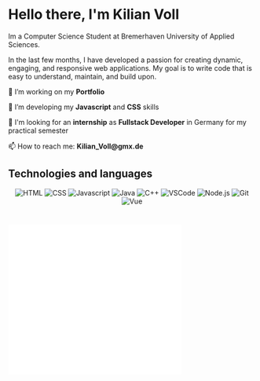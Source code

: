 <!DOCTYPE html>
<html lang="en">

<head>
    <meta charset="UTF-8">
    <meta http-equiv="X-UA-Compatible" content="IE=edge">
    <meta name="viewport" content="width=device-width, initial-scale=1.0">
</head>

<body>
    <div class="content">
        <div class="header">
            <h1>Hello there, I'm Kilian Voll</h1>
            <div class="aboutMe">
                <p>Im a Computer Science Student at Bremerhaven University of Applied Sciences.</p>
                <p>In the last few months, I have developed a passion for creating dynamic, engaging, and responsive web
                    applications. My goal is to write code that is easy to understand, maintain, and build upon.</p>
            </div>
            <div class="goals">
                <p>🔭 I’m working on my <strong>Portfolio</strong></p>
                <p>🌱 I’m developing my <strong>Javascript</strong> and <strong>CSS</strong> skills</p>
                <p>👀 I'm looking for an <strong>internship</strong> as <strong>Fullstack Developer</strong> in Germany
                    for my practical semester</p>
                <p>📫 How to reach me: <strong> Kilian_Voll@gmx.de </strong> </p>
            </div>
        </div>
        <div class="Techs" align="center">
            <h2 align="left">Technologies and languages</h2>
            <img alt="HTML" width="70px" height="70px"
                src="https://raw.githubusercontent.com/yurijserrano/Github-Profile-Readme-Logos/042e36c55d4d757621dedc4f03108213fbb57ec4/others/html.svg"
                title="HTML" />
            <img alt="CSS" width="70px" height="70px"
                src="https://raw.githubusercontent.com/yurijserrano/Github-Profile-Readme-Logos/042e36c55d4d757621dedc4f03108213fbb57ec4/others/css.svg"
                title="CSS" />
            <img alt="Javascript" width="60px" height="60px"
                src="https://raw.githubusercontent.com/yurijserrano/Github-Profile-Readme-Logos/042e36c55d4d757621dedc4f03108213fbb57ec4/programming%20languages/javascript.svg"
                title="Javascript" />
            <img alt="Java" width="70px" height="70px"
                src="https://raw.githubusercontent.com/yurijserrano/Github-Profile-Readme-Logos/042e36c55d4d757621dedc4f03108213fbb57ec4/programming%20languages/java.svg"
                title="Java" />
            <img alt="C++" width="60px" height="60px"
                src="https://raw.githubusercontent.com/yurijserrano/Github-Profile-Readme-Logos/042e36c55d4d757621dedc4f03108213fbb57ec4/programming%20languages/c%2B%2B.svg"
                title="C++" />
            <img alt="VSCode" width="50px" height="50px"
                src="https://raw.githubusercontent.com/yurijserrano/Github-Profile-Readme-Logos/042e36c55d4d757621dedc4f03108213fbb57ec4/text%20editors/vscode.svg"
                title="vscode" />
            <img alt="Node.js" width="80px" height="80px"
                src="https://raw.githubusercontent.com/yurijserrano/Github-Profile-Readme-Logos/042e36c55d4d757621dedc4f03108213fbb57ec4/frameworks/nodejs.svg"
                title="node.js" />
            <img alt="Git" width="80px" height="80px"
                src="https://raw.githubusercontent.com/yurijserrano/Github-Profile-Readme-Logos/042e36c55d4d757621dedc4f03108213fbb57ec4/others/git.svg"
                title="Git" /><img alt="Vue" width="70px" height="70px"
                src="https://raw.githubusercontent.com/yurijserrano/Github-Profile-Readme-Logos/042e36c55d4d757621dedc4f03108213fbb57ec4/frameworks/vuejs.svg"
                title="Vue" />
        </div>
        <div class="LeetCode">
            <h1></h1>
            <div class="stats" style="display:grid; grid-template-row: repeat(3,1fr); grid-template-column: repeat(1,1fr);" align="center">
                <!--        <img  width="100%" height="100%" src="github-metrics.svg" style="grid-row: 1/1"></img> -->
                <img width="70%" height="100%" src="metrics.plugin.languages.details.svg" style="grid-row: 2/2; grid-column:1/1;"></img>
                <img width="70%" height="100%" color="black" src="metrics.plugin.leetcode.svg" style="grid-row: 3/3; grid-column:1/1;">
            </div>
        </div>
    </div>
</body>

</html>
